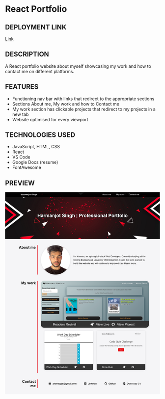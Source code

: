 # React Portfolio

## DEPLOYMENT LINK

[Link](https://akeneagle.github.io/react-portfolio/)

## DESCRIPTION

A React portfolio website about myself showcasing my work and how to contact me on different platforms.

## FEATURES

- Functioning nav bar with links that redirect to the appropriate sections
- Sections About me, My work and how to Contact me
- My work section has clickable projects that redirect to my projects in a new tab
- Website optimised for every viewport

## TECHNOLOGIES USED

- JavaScript, HTML, CSS
- React
- VS Code
- Google Docs (resume)
- FontAwesome

## PREVIEW

![preview](./src/assets/images/screenshots/preview.png)
